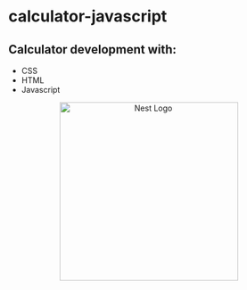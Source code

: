 # calculator-javascript

## Calculator development with:

- CSS
- HTML
- Javascript

<p align="center">
  <a href=“https://andersoncgiusti.github.io/calculator-javascript/“ target="blank"><img src="https://nestjs.com/img/logo_text.svg" width="320" alt="Nest Logo" /></a>
</p>


